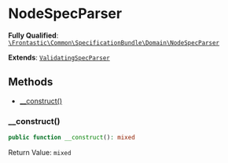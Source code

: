 #  NodeSpecParser

**Fully Qualified**: [`\Frontastic\Common\SpecificationBundle\Domain\NodeSpecParser`](../../../../src/php/SpecificationBundle/Domain/NodeSpecParser.php)

**Extends**: [`ValidatingSpecParser`](ValidatingSpecParser.md)

## Methods

* [__construct()](#__construct)

### __construct()

```php
public function __construct(): mixed
```

Return Value: `mixed`

